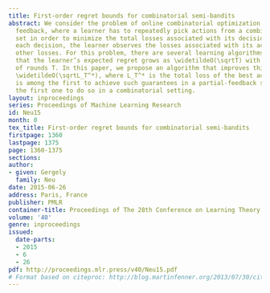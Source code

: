 ```yaml
---
title: First-order regret bounds for combinatorial semi-bandits
abstract: We consider the problem of online combinatorial optimization under semi-bandit
  feedback, where a learner has to repeatedly pick actions from a combinatorial decision
  set in order to minimize the total losses associated with its decisions. After making
  each decision, the learner observes the losses associated with its action, but not
  other losses. For this problem, there are several learning algorithms that guarantee
  that the learner’s expected regret grows as \widetildeO(\sqrtT) with the number
  of rounds T. In this paper, we propose an algorithm that improves this scaling to
  \widetildeO(\sqrtL_T^*), where L_T^* is the total loss of the best action. Our algorithm
  is among the first to achieve such guarantees in a partial-feedback scheme, and
  the first one to do so in a combinatorial setting.
layout: inproceedings
series: Proceedings of Machine Learning Research
id: Neu15
month: 0
tex_title: First-order regret bounds for combinatorial semi-bandits
firstpage: 1360
lastpage: 1375
page: 1360-1375
sections: 
author:
- given: Gergely
  family: Neu
date: 2015-06-26
address: Paris, France
publisher: PMLR
container-title: Proceedings of The 28th Conference on Learning Theory
volume: '40'
genre: inproceedings
issued:
  date-parts:
  - 2015
  - 6
  - 26
pdf: http://proceedings.mlr.press/v40/Neu15.pdf
# Format based on citeproc: http://blog.martinfenner.org/2013/07/30/citeproc-yaml-for-bibliographies/
---
```

